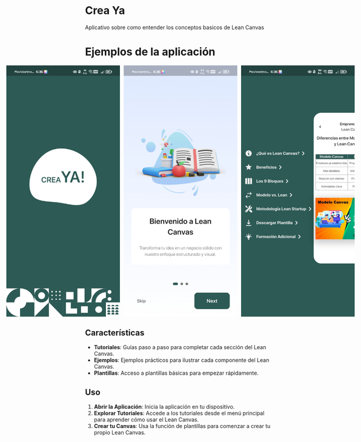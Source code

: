# Crea Ya

Aplicativo sobre como entender los conceptos basicos de Lean Canvas


# Ejemplos de la aplicación

<div style="display: flex; gap: 10px; justify-content: center;">
    <img src="assets/examples/1.jpg" alt="Logo" width="300">
    <img src="assets/examples/2.jpg" alt="Logo" width="300">
    <img src="assets/examples/3.jpg" alt="Logo" width="300">
</div>


## Características

- **Tutoriales**: Guías paso a paso para completar cada sección del Lean Canvas.
- **Ejemplos**: Ejemplos prácticos para ilustrar cada componente del Lean Canvas.
- **Plantillas**: Acceso a plantillas básicas para empezar rápidamente.

## Uso

1. **Abrir la Aplicación**: Inicia la aplicación en tu dispositivo.
2. **Explorar Tutoriales**: Accede a los tutoriales desde el menú principal para aprender cómo usar el Lean Canvas.
3. **Crear tu Canvas**: Usa la función de plantillas para comenzar a crear tu propio Lean Canvas.